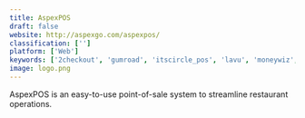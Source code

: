 ```yaml
---
title: AspexPOS
draft: false 
website: http://aspexgo.com/aspexpos/
classification: ['']
platform: ['Web']
keywords: ['2checkout', 'gumroad', 'itscircle_pos', 'lavu', 'moneywiz', 'ncr_aloha_pos', 'odoo_point_of_sale', 'prestashop', 'retailcore', 'revel_systems', 'silverware', 'square', 'upserve', 'wepay', 'unicenta_opos']
image: logo.png
---
```

AspexPOS is an easy-to-use point-of-sale system to streamline restaurant operations.